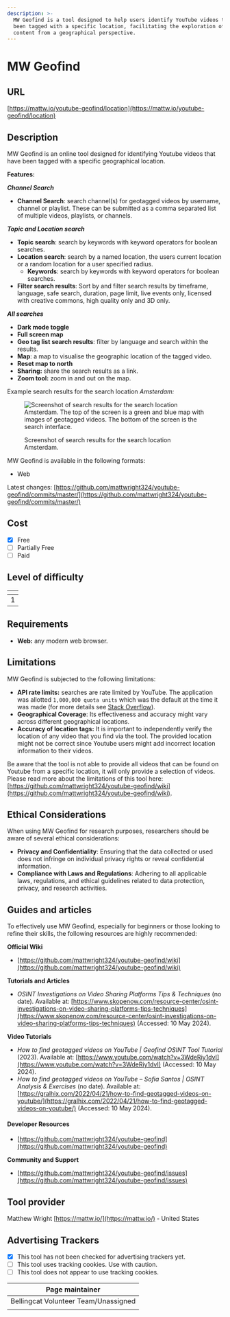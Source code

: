 ```yaml
---
description: >-
  MW Geofind is a tool designed to help users identify YouTube videos that have
  been tagged with a specific location, facilitating the exploration of global
  content from a geographical perspective.
---
```


# MW Geofind

## URL

[https://mattw.io/youtube-geofind/location](https://mattw.io/youtube-geofind/location)

## Description

MW Geofind is an online tool designed for identifying Youtube videos that have been tagged with a specific geographical location.

**Features:**

_**Channel Search**_

* **Channel Search**: search channel(s) for geotagged videos by username, channel or playlist. These can be submitted as a comma separated list of multiple videos, playlists, or channels.

_**Topic and Location search**_

* **Topic search**: search by keywords with keyword operators for boolean searches.
* **Location search**: search by a named location, the users current location or a random location for a user specified radius.
  * **Keywords**: search by keywords with keyword operators for boolean searches.
* **Filter search results**: Sort by and filter search results by timeframe, language, safe search, duration, page limit, live events only, licensed with creative commons, high quality only and 3D only.

_**All searches**_

* **Dark mode toggle**
* **Full screen map**
* **Geo tag list search results**: filter by language and search within the results.
* **Map**: a map to visualise the geographic location of the tagged video.
* **Reset map to north**
* **Sharing:** share the search results as a link.
* **Zoom tool:** zoom in and out on the map.

Example search results for the search location _Amsterdam:_

<figure><img src=".gitbook/assets/Screenshot 2024-05-10 at 10.33.15 AM.png" alt="Screenshot of search results for the search location Amsterdam. The top of the screen is a green and blue map with images of geotagged videos. The bottom of the screen is the search interface. "><figcaption><p> Screenshot of search results for the search location Amsterdam.</p></figcaption></figure>

MW Geofind is available in the following formats:

* Web

Latest changes: [https://github.com/mattwright324/youtube-geofind/commits/master/](https://github.com/mattwright324/youtube-geofind/commits/master/)

## Cost

* [x] Free
* [ ] Partially Free
* [ ] Paid

## Level of difficulty

<table><thead><tr><th data-type="rating" data-max="5"></th></tr></thead><tbody><tr><td>1</td></tr></tbody></table>

## Requirements

* **Web:** any modern web browser.

## Limitations

MW Geofind is subjected to the following limitations:

* **API rate limits:** searches are rate limited by YouTube. The application was allotted `1,000,000 quota units` which was the default at the time it was made (for more details see [Stack Overflow](https://stackoverflow.com/questions/15568405/how-can-i-calculate-my-youtube-api-usage/15580411#15580411)).&#x20;
* **Geographical Coverage**: Its effectiveness and accuracy might vary across different geographical locations.
* **Accuracy of location tags:** It is important to independently verify the location of any video that you find via the tool. The provided location might not be correct since Youtube users might add incorrect location information to their videos.

Be aware that the tool is not able to provide all videos that can be found on Youtube from a specific location, it will only provide a selection of videos. Please read more about the limitations of this tool here: [https://github.com/mattwright324/youtube-geofind/wiki](https://github.com/mattwright324/youtube-geofind/wiki).

## Ethical Considerations

When using MW Geofind for research purposes, researchers should be aware of several ethical considerations:

* **Privacy and Confidentiality**: Ensuring that the data collected or used does not infringe on individual privacy rights or reveal confidential information.
* **Compliance with Laws and Regulations**: Adhering to all applicable laws, regulations, and ethical guidelines related to data protection, privacy, and research activities.

## Guides and articles

To effectively use MW Geofind, especially for beginners or those looking to refine their skills, the following resources are highly recommended:

**Official Wiki**&#x20;

* [https://github.com/mattwright324/youtube-geofind/wiki](https://github.com/mattwright324/youtube-geofind/wiki)

**Tutorials and Articles**

* _OSINT Investigations on Video Sharing Platforms Tips & Techniques_ (no date). Available at: [https://www.skopenow.com/resource-center/osint-investigations-on-video-sharing-platforms-tips-techniques](https://www.skopenow.com/resource-center/osint-investigations-on-video-sharing-platforms-tips-techniques) (Accessed: 10 May 2024).

**Video Tutorials**

* _How to find geotagged videos on YouTube | Geofind OSINT Tool Tutorial_ (2023). Available at: [https://www.youtube.com/watch?v=3WdeRiy1dvI](https://www.youtube.com/watch?v=3WdeRiy1dvI) (Accessed: 10 May 2024).
* _How to find geotagged videos on YouTube – Sofia Santos | OSINT Analysis & Exercises_ (no date). Available at: [https://gralhix.com/2022/04/21/how-to-find-geotagged-videos-on-youtube/](https://gralhix.com/2022/04/21/how-to-find-geotagged-videos-on-youtube/) (Accessed: 10 May 2024).

#### Developer Resources

* [https://github.com/mattwright324/youtube-geofind](https://github.com/mattwright324/youtube-geofind)

**Community and Support**

* [https://github.com/mattwright324/youtube-geofind/issues](https://github.com/mattwright324/youtube-geofind/issues)

## Tool provider

Matthew Wright [https://mattw.io/](https://mattw.io/) - United States

## Advertising Trackers

* [x] This tool has not been checked for advertising trackers yet.
* [ ] This tool uses tracking cookies. Use with caution.
* [ ] This tool does not appear to use tracking cookies.

| Page maintainer                      |
| ------------------------------------ |
| Bellingcat Volunteer Team/Unassigned |
|                                      |
